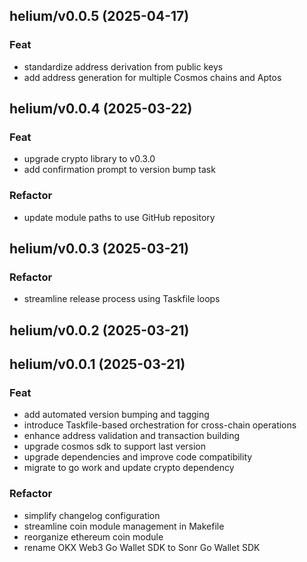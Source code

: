 ## helium/v0.0.5 (2025-04-17)

### Feat

- standardize address derivation from public keys
- add address generation for multiple Cosmos chains and Aptos

## helium/v0.0.4 (2025-03-22)

### Feat

- upgrade crypto library to v0.3.0
- add confirmation prompt to version bump task

### Refactor

- update module paths to use GitHub repository

## helium/v0.0.3 (2025-03-21)

### Refactor

- streamline release process using Taskfile loops

## helium/v0.0.2 (2025-03-21)

## helium/v0.0.1 (2025-03-21)

### Feat

- add automated version bumping and tagging
- introduce Taskfile-based orchestration for cross-chain operations
- enhance address validation and transaction building
- upgrade cosmos sdk to support last version
- upgrade dependencies and improve code compatibility
- migrate to go work and update crypto dependency

### Refactor

- simplify changelog configuration
- streamline coin module management in Makefile
- reorganize ethereum coin module
- rename OKX Web3 Go Wallet SDK to Sonr Go Wallet SDK
